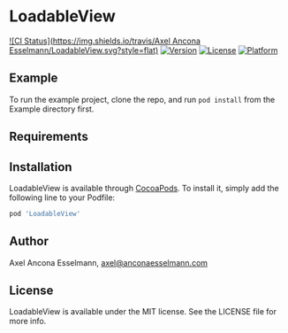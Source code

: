 # LoadableView

[![CI Status](https://img.shields.io/travis/Axel Ancona Esselmann/LoadableView.svg?style=flat)](https://travis-ci.org/anconaesselmann/LoadableView)
[![Version](https://img.shields.io/cocoapods/v/LoadableView.svg?style=flat)](https://cocoapods.org/pods/LoadableView)
[![License](https://img.shields.io/cocoapods/l/LoadableView.svg?style=flat)](https://cocoapods.org/pods/LoadableView)
[![Platform](https://img.shields.io/cocoapods/p/LoadableView.svg?style=flat)](https://cocoapods.org/pods/LoadableView)

## Example

To run the example project, clone the repo, and run `pod install` from the Example directory first.

## Requirements

## Installation

LoadableView is available through [CocoaPods](https://cocoapods.org). To install
it, simply add the following line to your Podfile:

```ruby
pod 'LoadableView'
```

## Author

Axel Ancona Esselmann, axel@anconaesselmann.com

## License

LoadableView is available under the MIT license. See the LICENSE file for more info.
